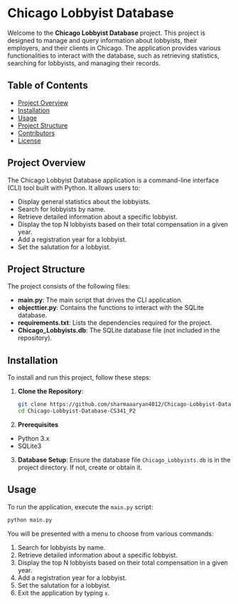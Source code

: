 # Chicago Lobbyist Database

Welcome to the **Chicago Lobbyist Database** project. This project is designed to manage and query information about lobbyists, their employers, and their clients in Chicago. The application provides various functionalities to interact with the database, such as retrieving statistics, searching for lobbyists, and managing their records.

## Table of Contents
- [Project Overview](#project-overview)
- [Installation](#installation)
- [Usage](#usage)
- [Project Structure](#project-structure)
- [Contributors](#contributors)
- [License](#license)

## Project Overview

The Chicago Lobbyist Database application is a command-line interface (CLI) tool built with Python. It allows users to:
- Display general statistics about the lobbyists.
- Search for lobbyists by name.
- Retrieve detailed information about a specific lobbyist.
- Display the top N lobbyists based on their total compensation in a given year.
- Add a registration year for a lobbyist.
- Set the salutation for a lobbyist.

## Project Structure

The project consists of the following files:

- **main.py**: The main script that drives the CLI application.
- **objecttier.py**: Contains the functions to interact with the SQLite database.
- **requirements.txt**: Lists the dependencies required for the project.
- **Chicago_Lobbyists.db**: The SQLite database file (not included in the repository).

## Installation

To install and run this project, follow these steps:

1. **Clone the Repository**:
   ```sh
   git clone https://github.com/sharmaaaryan4012/Chicago-Lobbyist-Database-CS341_P2.git
   cd Chicago-Lobbyist-Database-CS341_P2
   ```

2. **Prerequisites**
- Python 3.x
- SQLite3

3. **Database Setup**:
   Ensure the database file `Chicago_Lobbyists.db` is in the project directory. If not, create or obtain it.

## Usage

To run the application, execute the `main.py` script:
```sh
python main.py
```

You will be presented with a menu to choose from various commands:
1. Search for lobbyists by name.
2. Retrieve detailed information about a specific lobbyist.
3. Display the top N lobbyists based on their total compensation in a given year.
4. Add a registration year for a lobbyist.
5. Set the salutation for a lobbyist.
6. Exit the application by typing `x`.
